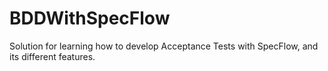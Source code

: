 # BDDWithSpecFlow
Solution for learning how to develop Acceptance Tests with SpecFlow, and its different features.
